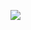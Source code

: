 ![](https://secure2.wostatic.cn/static/iBpf58N9pHvbcD2JtGeURF/image.png?auth_key=1736737935-fuDu9Uf94gkLStor55K1dS-0-e71048e19092b141a7e74adcfee55b56)
